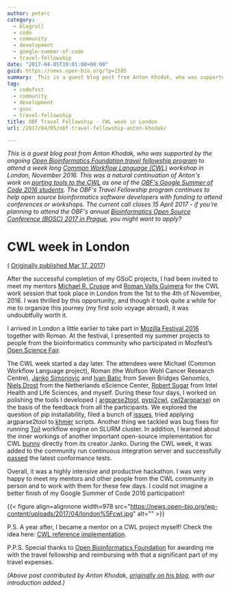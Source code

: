 ```yaml
---
author: peterc
category:
  - blogroll
  - code
  - community
  - development
  - google-summer-of-code
  - travel-fellowship
date: "2017-04-05T19:01:00+00:00"
guid: https://news.open-bio.org/?p=1585
summary: _This is a guest blog post from Anton Khodak, who was supported by the ongoing [Open Bioinformatics Foundation travel fellowship program](https://github.com/OBF/obf-docs/blob/master/Travel_fellowships.md) to attend a week long [Common Workflow Language (CWL)](http://www.commonwl.org/) workshop in London, November 2016. This was a natural continuation of Anton's work on [porting tools to the CWL](https://anton-khodak.github.io/argparse2cwl-blog/2016/08/11/gentle-introduction.html) as one of the [OBF's Google Summer of Code 2016 students](/2016/04/25/welcome-gsoc-2016-students/)._ _The OBF's Travel Fellowship program continues to help open source bioinformatics software developers with funding to attend conferences or workshops. The current call closes 15 April 2017 - if you're planning to attend the OBF's annual [Bioinformatics Open Source Conference (BOSC) 2017 in Prague](https://www.open-bio.org/wiki/BOSC_2017), you might want to apply?_
tag:
  - codefest
  - community
  - development
  - gsoc
  - travel-fellowship
title: OBF Travel Fellowship - CWL week in London
url: /2017/04/05/obf-travel-fellowship-anton-khodak/

---
```

_This is a guest blog post from Anton Khodak, who was supported by the ongoing [Open Bioinformatics Foundation travel fellowship program](https://github.com/OBF/obf-docs/blob/master/Travel_fellowships.md) to attend a week long [Common Workflow Language (CWL)](http://www.commonwl.org/) workshop in London, November 2016. This was a natural continuation of Anton's work on [porting tools to the CWL](https://anton-khodak.github.io/argparse2cwl-blog/2016/08/11/gentle-introduction.html) as one of the [OBF's Google Summer of Code 2016 students](/2016/04/25/welcome-gsoc-2016-students/)._ _The OBF's Travel Fellowship program continues to help open source bioinformatics software developers with funding to attend conferences or workshops. The current call closes 15 April 2017 - if you're planning to attend the OBF's annual [Bioinformatics Open Source Conference (BOSC) 2017 in Prague](/wiki/BOSC_2017), you might want to apply?_

# CWL week in London

( [Originally published Mar 17, 2017](https://anton-khodak.github.io/argparse2cwl-blog/2017/03/17/cwl-hackathon.html))

After the successful completion of my GSoC projects, I had been invited to meet my mentors [Michael R. Crusoe](https://orcid.org/0000-0002-2961-9670) and [Roman Valls Guimera](https://se.linkedin.com/in/romanvg) for the CWL work session that took place in London from the 1st to the 4th of November, 2016. I was thrilled by this opportunity, and though it took quite a while for me to organize this journey (my first solo voyage abroad), it was undoubtfully worth it.

I arrived in London a little earlier to take part in [Mozilla Festival 2016](https://mozillafestival.org/) together with Roman. At the festival, I presented my summer projects to people from the bioinformatics community who participated in Mozfest’s [Open Science Fair](https://app.mozillafestival.org/#_space-open-science).

The CWL week started a day later. The attendees were Michael (Common Workflow Language project), Roman (the Wolfson Wohl Cancer Research Centre), [Janko Simonovic](https://rs.linkedin.com/in/jsimonovic) and [Ivan Batic](https://rs.linkedin.com/in/ivanbatic) from Seven Bridges Genomics, [Niels Drost](https://orcid.org/0000-0001-9795-7981) from the Netherlands eScience Center, [Robert Sugar](https://uk.linkedin.com/in/robert-sugar-90b8b941) from Intel Health and Life Sciences, and myself. During these four days, I worked on polishing the tools I developed ( [argparse2tool](https://github.com/erasche/argparse2tool), [pypi2cwl](https://github.com/common-workflow-language/pypi2cwl), [cwl2argparse](https://github.com/common-workflow-language/cwl2argparse)) on the basis of the feedback from all the participants. We explored the question of pip installability, filed a bunch of [issues](https://github.com/common-workflow-language/gxargparse/issues?utf8=%E2%9C%93&q=%20is%3Aissue%20), tried applying argparse2tool to [khmer](https://github.com/dib-lab/khmer) scripts. Another thing we tackled was bug fixes for running [Toil](https://github.com/BD2KGenomics/toil) workflow engine on SLURM cluster. In addition, I learned about the inner workings of another important open-source implementation for CWL [bunny](https://github.com/rabix/bunny) directly from its creator Janko. During the CWL week, it was added to the community run continuous integration server and successfully [passed](https://twitter.com/commonwl/status/793767714049384448) the latest conformance tests.

Overall, it was a highly intensive and productive hackathon. I was very happy to meet my mentors and other people from the CWL community in person and to work with them for these few days. I could not imagine a better finish of my Google Summer of Code 2016 participation!

{{< figure align=alignnone width=978 src="https://news.open-bio.org/wp-content/uploads/2017/04/london%5Fcwl.jpg" alt="" >}}

P.S. A year after, I became a mentor on a CWL project myself! Check the idea here: [CWL reference implementation](https://obf.github.io/GSoC/ideas/#cwl-reference-implementation-cwltool).

P.P.S. Special thanks to [Open Bioinformatics Foundation](/) for awarding me with the travel fellowship and reimbursing with that a significant part of my travel expenses.

_(Above post contributed by Anton Khodak, [originally on his blog](https://anton-khodak.github.io/argparse2cwl-blog/2017/03/17/cwl-hackathon.html), with our introduction added.)_
